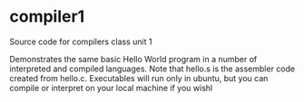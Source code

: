 # compiler1
Source code for compilers class unit 1  

Demonstrates the same basic Hello World program in a number of interpreted and compiled languages. 
Note that hello.s is the assembler code created from hello.c.  Executables will run only in ubuntu, but you can 
compile or interpret on your local machine if you wishl
